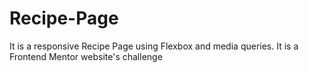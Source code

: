 # Recipe-Page
It is a responsive Recipe Page using Flexbox and media queries. It is a Frontend Mentor website's challenge

